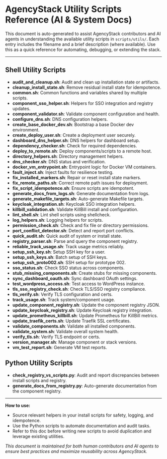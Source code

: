 # AgencyStack Utility Scripts Reference (AI & System Docs)

This document is auto-generated to assist AgencyStack contributors and AI agents in understanding the available utility scripts in `scripts/utils/`. Each entry includes the filename and a brief description (where available). Use this as a quick reference for automating, debugging, or extending the stack.

---

## Shell Utility Scripts

- **audit_and_cleanup.sh**: Audit and clean up installation state or artifacts.
- **cleanup_install_state.sh**: Remove residual install state for idempotence.
- **common.sh**: Common functions and variables shared by multiple scripts.
- **component_sso_helper.sh**: Helpers for SSO integration and registry updates.
- **component_validator.sh**: Validate component configuration and health.
- **configure_dns.sh**: DNS configuration helpers.
- **create_base_docker_dev.sh**: Bootstrap a base Docker dev environment.
- **create_deploy_user.sh**: Create a deployment user securely.
- **dashboard_dns_helper.sh**: DNS helpers for dashboard setup.
- **dependency_checker.sh**: Check for required dependencies.
- **deploy_to_remote.sh**: Deploy components/scripts to a remote host.
- **directory_helpers.sh**: Directory management helpers.
- **dns_checker.sh**: DNS status and verification.
- **docker_vm_entrypoint.sh**: Entrypoint logic for Docker VM containers.
- **fault_inject.sh**: Inject faults for resilience testing.
- **fix_installed_markers.sh**: Repair or reset install state markers.
- **fix_remote_paths.sh**: Correct remote path issues for deployment.
- **fix_script_idempotence.sh**: Ensure scripts are idempotent.
- **generate_docs_from_logs.sh**: Generate documentation from logs.
- **generate_makefile_targets.sh**: Auto-generate Makefile targets.
- **keycloak_integration.sh**: Keycloak SSO integration helpers.
- **killbill_validation.sh**: Validate KillBill install and configuration.
- **lint_shell.sh**: Lint shell scripts using shellcheck.
- **log_helpers.sh**: Logging helpers for scripts.
- **permission_check.sh**: Check and fix file or directory permissions.
- **port_conflict_detector.sh**: Detect and report port conflicts.
- **quick_audit.sh**: Quick audit of system or install state.
- **registry_parser.sh**: Parse and query the component registry.
- **reliable_track_usage.sh**: Track usage metrics reliably.
- **setup_ssh_key.sh**: Setup SSH key for a user.
- **setup_ssh_keys.sh**: Batch setup of SSH keys.
- **setup_ssh_proto002.sh**: SSH setup for prototype 002.
- **sso_status.sh**: Check SSO status across components.
- **stub_missing_components.sh**: Create stubs for missing components.
- **sync_dashboard_oauth.sh**: Sync dashboard OAuth settings.
- **test_wordpress_access.sh**: Test access to WordPress instance.
- **tls_sso_registry_check.sh**: Check TLS/SSO registry compliance.
- **tls_verify.sh**: Verify TLS configuration and certs.
- **track_usage.sh**: Track system/component usage.
- **update_component_registry.sh**: Update the component registry JSON.
- **update_keycloak_registry.sh**: Update Keycloak registry integration.
- **update_prometheus_killbill.sh**: Update Prometheus for KillBill metrics.
- **update_traefik_certs.sh**: Update Traefik SSL certificates.
- **validate_components.sh**: Validate all installed components.
- **validate_system.sh**: Validate overall system health.
- **verify_tls.sh**: Verify TLS endpoint or certs.
- **version_manager.sh**: Manage component or stack versions.
- **vm_test_report.sh**: Generate VM test reports.

## Python Utility Scripts

- **check_registry_vs_scripts.py**: Audit and report discrepancies between install scripts and registry.
- **generate_docs_from_registry.py**: Auto-generate documentation from the component registry.

---

**How to use:**
- Source relevant helpers in your install scripts for safety, logging, and idempotence.
- Use the Python scripts to automate documentation and audit tasks.
- Refer to this doc before writing new scripts to avoid duplication and leverage existing utilities.

*This document is maintained for both human contributors and AI agents to ensure best practices and maximize reusability across AgencyStack.*
